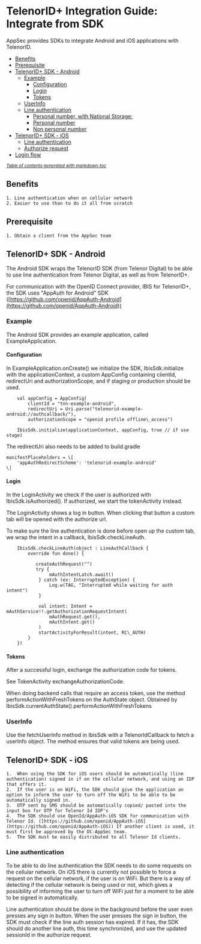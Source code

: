 # TelenorID\+ Integration Guide: Integrate from SDK
AppSec provides SDKs to integrate Android and iOS applications with TelenorID.

   * [Benefits](#benefits)
   * [Prerequisite](#prerequisite)
   * [TelenorID\+ SDK - Android](#telenorid-sdk---android)
     + [Example](#example)
       - [Configuration](#configuration)
       - [Login](#login)
       - [Tokens](#tokens)
     + [UserInfo](#userinfo)
     + [Line authentication](#line-authentication)
       - [Personal number, with National Storage:](#personal-number-with-national-storage)
       - [Personal number](#personal-number)
       - [Non personal number](#non-personal-number)
   * [TelenorID\+ SDK - iOS](#telenorid-sdk---ios)
     + [Line authentication](#line-authentication-1)
     + [Authorize request](#authorize-request)
   * [Login flow](#login-flow)
 
 <small><i><a href='http://ecotrust-canada.github.io/markdown-toc/'>Table of contents generated with markdown-toc</a></i></small>

## Benefits
    1. Line authentication when on cellular network
    2. Easier to use than to do it all from scratch

## Prerequisite
    1. Obtain a client from the AppSec team

## TelenorID\+ SDK - Android
The Android SDK wraps the TelenorID SDK \(from Telenor Digital\) to be able to use line authentication from Telenor Digital, as well as from TelenorID\+.

For communication with the OpenID Connect provider, IBIS for TelenorID\+, the SDK uses "AppAuth for Android" SDK ([https://github.com/openid/AppAuth-Android](https://github.com/openid/AppAuth-Android))

### Example
The Android SDK provides an example application, called ExampleApplication.

#### Configuration
In ExampleApplication.onCreate() we initialize the SDK, IbisSdk.initialize with the applicationContext, 
a custom AppConfig containing clientId, redirectUri and authorizationScope, and if staging or production should be used.

```
    val appConfig = AppConfig(
        clientId = "tnn-example-android",
        redirectUri = Uri.parse("telenorid-example-android://authcallback/"),
        authorizationScope = "openid profile offline\_access")

    IbisSdk.initialize(applicationContext, appConfig, true // if use stage)
```
The redirectUri also needs to be added to build.gradle

```
manifestPlaceholders = \[
	'appAuthRedirectScheme': 'telenorid-example-android'
\]
```
#### Login
In the LoginActivity we check if the user is authorized with IbisSdk.isAuthorized(). If authorized, we start the tokenActivity instead.

The LoginActivity shows a log in button. When clicking that button a custom tab will be opened with the authorize url.

To make sure the line authentication is done before open up the custom tab, we wrap the intent in a callback, IbisSdk.checkLineAuth.

```
    IbisSdk.checkLineAuth(object : LineAuthCallback {
        override fun done() {

           createAuthRequest("")
           try {
                mAuthIntentLatch.await()
            } catch (ex: InterruptedException) {
                Log.w(TAG, "Interrupted while waiting for auth intent")
            }

            val intent: Intent = mAuthService!!.getAuthorizationRequestIntent(
                mAuthRequest.get(),
                mAuthIntent.get()
            )
            startActivityForResult(intent, RC\_AUTH)
        }
    })
```

#### Tokens
After a successful login, exchange the authorization code for tokens.

See TokenActivity exchangeAuthorizationCode.

When doing backend calls that require an access token, use the method performActionWithFreshTokens on the AuthState object. Obtained by IbisSdk.currentAuthState().performActionWithFreshTokens

### UserInfo
Use the fetchUserInfo method in IbisSdk with a TelenorIdCallback to fetch a userInfo object. The method ensures that valid tokens are being used.

## TelenorID\+ SDK - iOS
    1.  When using the SDK for iOS users should be automatically (line authentication) signed in if on the cellular network, and using an IDP that offers it.
    2.  If the user is on WiFi, the SDK should give the application an option to inform the user to turn off the WiFi to be able to be automatically signed in.
    3.  OTP sent by SMS should be automatically copied/ pasted into the input box for OTP for Telenor Id IDP's
    4.  The SDK should use OpenId/AppAuth-iOS SDK for communication with Telenor Id. ([https://github.com/openid/AppAuth-iOS](https://github.com/openid/AppAuth-iOS)) If another client is used, it must first be approved by the DC-AppSec team.
    5.  The SDK must be easily distributed to all Telenor Id clients.

### Line authentication
To be able to do line authentication the SDK needs to do some requests on the cellular network. 
On iOS there is currently not possible to force a request on the cellular network, if the user is on WiFi. 
But there is a way of detecting if the cellular network is being used or not, which gives a possibility of informing 
the user to turn off WiFi just for a moment to be able to be signed in automatically.

Line authentication should be done in the background before the user even presses any sign in button. 
When the user presses the sign in button, the SDK must check if the line auth session has expired. 
If it has, the SDK should do another line auth, this time synchronized, and use the updated sessionId in 
the authorize request.
